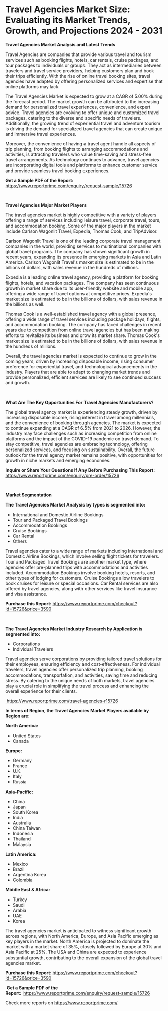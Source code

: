 <p><h1>Travel Agencies Market Size: Evaluating its Market Trends, Growth, and Projections 2024 - 2031</h1></p><p><strong>Travel Agencies Market Analysis and Latest Trends</strong></p>
<p><p>Travel Agencies are companies that provide various travel and tourism services such as booking flights, hotels, car rentals, cruise packages, and tour packages to individuals or groups. They act as intermediaries between travelers and travel service providers, helping customers plan and book their trips efficiently. With the rise of online travel booking sites, travel agencies have adapted by offering personalized services and expertise that online platforms may lack.</p><p>The Travel Agencies Market is expected to grow at a CAGR of 5.00% during the forecast period. The market growth can be attributed to the increasing demand for personalized travel experiences, convenience, and expert advice. Travel agencies are evolving to offer unique and customized travel packages, catering to the diverse and specific needs of travelers. Additionally, the growing trend of experiential travel and adventure tourism is driving the demand for specialized travel agencies that can create unique and immersive travel experiences.</p><p>Moreover, the convenience of having a travel agent handle all aspects of trip planning, from booking flights to arranging accommodations and activities, is attracting travelers who value time-saving and stress-free travel arrangements. As technology continues to advance, travel agencies are incorporating digital tools and platforms to enhance customer service and provide seamless travel booking experiences.</p></p>
<p><strong>Get a Sample PDF of the Report:&nbsp;</strong> <a href="https://www.reportprime.com/enquiry/request-sample/15726">https://www.reportprime.com/enquiry/request-sample/15726</a></p>
<p>&nbsp;</p>
<p><strong>Travel Agencies Major Market Players</strong></p>
<p><p>The travel agencies market is highly competitive with a variety of players offering a range of services including leisure travel, corporate travel, tours, and accommodation booking. Some of the major players in the market include Carlson Wagonlit Travel, Expedia, Thomas Cook, and TripAdvisor.</p><p>Carlson Wagonlit Travel is one of the leading corporate travel management companies in the world, providing services to multinational companies with global travel programs. The company has shown significant growth in recent years, expanding its presence in emerging markets in Asia and Latin America. Carlson Wagonlit Travel's market size is estimated to be in the billions of dollars, with sales revenue in the hundreds of millions.</p><p>Expedia is a leading online travel agency, providing a platform for booking flights, hotels, and vacation packages. The company has seen continuous growth in market share due to its user-friendly website and mobile app, offering a wide range of travel options at competitive prices. Expedia's market size is estimated to be in the billions of dollars, with sales revenue in the billions as well.</p><p>Thomas Cook is a well-established travel agency with a global presence, offering a wide range of travel services including package holidays, flights, and accommodation booking. The company has faced challenges in recent years due to competition from online travel agencies but has been making efforts to revitalize its business and grow its market share. Thomas Cook's market size is estimated to be in the billions of dollars, with sales revenue in the hundreds of millions.</p><p>Overall, the travel agencies market is expected to continue to grow in the coming years, driven by increasing disposable income, rising consumer preference for experiential travel, and technological advancements in the industry. Players that are able to adapt to changing market trends and provide personalized, efficient services are likely to see continued success and growth.</p></p>
<p>&nbsp;</p>
<p><strong>What Are The Key Opportunities For Travel Agencies Manufacturers?</strong></p>
<p><p>The global travel agency market is experiencing steady growth, driven by increasing disposable income, rising interest in travel among millennials, and the convenience of booking through agencies. The market is expected to continue expanding at a CAGR of 6.5% from 2021 to 2026. However, the industry may face challenges such as increasing competition from online platforms and the impact of the COVID-19 pandemic on travel demand. To stay competitive, travel agencies are embracing technology, offering personalized services, and focusing on sustainability. Overall, the future outlook for the travel agency market remains positive, with opportunities for growth in niche markets and emerging economies.</p></p>
<p><strong>Inquire or Share Your Questions If Any Before Purchasing This Report:</strong> <a href="https://www.reportprime.com/enquiry/pre-order/15726">https://www.reportprime.com/enquiry/pre-order/15726</a></p>
<p>&nbsp;</p>
<p><strong>Market Segmentation</strong></p>
<p><strong>The Travel Agencies Market Analysis by types is segmented into:</strong></p>
<p><ul><li>International and Domestic Airline Bookings</li><li>Tour and Packaged Travel Bookings</li><li>Accommodation Bookings</li><li>Cruise Bookings</li><li>Car Rental</li><li>Others</li></ul></p>
<p><p>Travel agencies cater to a wide range of markets including International and Domestic Airline Bookings, which involve selling flight tickets for travelers. Tour and Packaged Travel Bookings are another market type, where agencies offer pre-planned trips with accommodations and activities included. Accommodation Bookings involve booking hotels, resorts, and other types of lodging for customers. Cruise Bookings allow travelers to book cruises for leisure or special occasions. Car Rental services are also offered by travel agencies, along with other services like travel insurance and visa assistance.</p></p>
<p><strong>Purchase this Report:&nbsp;</strong><a href="https://www.reportprime.com/checkout?id=15726&price=3590">https://www.reportprime.com/checkout?id=15726&price=3590</a></p>
<p>&nbsp;</p>
<p><strong>The Travel Agencies Market Industry Research by Application is segmented into:</strong></p>
<p><ul><li>Corporations</li><li>Individual Travelers</li></ul></p>
<p><p>Travel agencies serve corporations by providing tailored travel solutions for their employees, ensuring efficiency and cost-effectiveness. For individual travelers, travel agencies offer personalized trip planning, booking accommodations, transportation, and activities, saving time and reducing stress. By catering to the unique needs of both markets, travel agencies play a crucial role in simplifying the travel process and enhancing the overall experience for their clients.</p></p>
<p><a href="https://www.reportprime.com/travel-agencies-r15726">&nbsp;https://www.reportprime.com/travel-agencies-r15726</a></p>
<p><strong>In terms of Region, the Travel Agencies Market Players available by Region are:</strong></p>
<p>
    <p> <strong> North America: </strong>
        <ul>
            <li>United States</li>
            <li>Canada</li>
        </ul>
        </p> 
    <p> <strong> Europe: </strong>
        <ul>
            <li>Germany</li>
            <li>France</li>
            <li>U.K.</li>
            <li>Italy</li>
            <li>Russia</li>
        </ul>
        </p> 
    <p> <strong> Asia-Pacific: </strong>
        <ul>
            <li>China</li>
            <li>Japan</li>
            <li>South Korea</li>
            <li>India</li>
            <li>Australia</li>
            <li>China Taiwan</li>
            <li>Indonesia</li>
            <li>Thailand</li>
            <li>Malaysia</li>
        </ul>
        </p> 
    <p> <strong> Latin America: </strong>
        <ul>
            <li>Mexico</li>
            <li>Brazil</li>
            <li>Argentina Korea</li>
            <li>Colombia</li>
        </ul>
        </p> 
    <p> <strong> Middle East & Africa: </strong>
        <ul>
            <li>Turkey</li>
            <li>Saudi</li>
            <li>Arabia</li>
            <li>UAE</li>
            <li>Korea</li>
        </ul>
    </p>
    </p>
<p><p>The travel agencies market is anticipated to witness significant growth across regions, with North America, Europe, and Asia Pacific emerging as key players in the market. North America is projected to dominate the market with a market share of 35%, closely followed by Europe at 30% and Asia Pacific at 25%. The USA and China are expected to experience substantial growth, contributing to the overall expansion of the global travel agencies market.</p></p>
<p><strong>Purchase this Report: </strong><a href="https://www.reportprime.com/checkout?id=15726&price=3590">https://www.reportprime.com/checkout?id=15726&price=3590</a></p>
<p>&nbsp;<strong>Get a Sample PDF of the Report:&nbsp;&nbsp;</strong><a href="https://www.reportprime.com/enquiry/request-sample/15726">https://www.reportprime.com/enquiry/request-sample/15726</a></p>
<p><strong></strong></p>
<p>Check more reports on <a href="https://www.reportprime.com/">https://www.reportprime.com/</a></p>